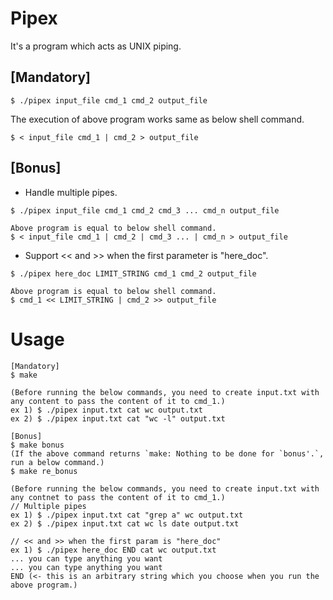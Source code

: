 # Pipex

It's a program which acts as UNIX piping.

## [Mandatory]
```
$ ./pipex input_file cmd_1 cmd_2 output_file
```
The execution of above program works same as below shell command.
```
$ < input_file cmd_1 | cmd_2 > output_file
```

## [Bonus]
- Handle multiple pipes.
```
$ ./pipex input_file cmd_1 cmd_2 cmd_3 ... cmd_n output_file

Above program is equal to below shell command.
$ < input_file cmd_1 | cmd_2 | cmd_3 ... | cmd_n > output_file
```
- Support << and >> when the first parameter is "here_doc".
```
$ ./pipex here_doc LIMIT_STRING cmd_1 cmd_2 output_file

Above program is equal to below shell command.
$ cmd_1 << LIMIT_STRING | cmd_2 >> output_file
```

# Usage
```
[Mandatory]
$ make

(Before running the below commands, you need to create input.txt with any content to pass the content of it to cmd_1.)
ex 1) $ ./pipex input.txt cat wc output.txt
ex 2) $ ./pipex input.txt cat "wc -l" output.txt

[Bonus]
$ make bonus
(If the above command returns `make: Nothing to be done for `bonus'.`, run a below command.)
$ make re_bonus

(Before running the below commands, you need to create input.txt with any contnet to pass the content of it to cmd_1.)
// Multiple pipes
ex 1) $ ./pipex input.txt cat "grep a" wc output.txt
ex 2) $ ./pipex input.txt cat wc ls date output.txt

// << and >> when the first param is "here_doc"
ex 1) $ ./pipex here_doc END cat wc output.txt
... you can type anything you want
... you can type anything you want
END (<- this is an arbitrary string which you choose when you run the above program.)
```
